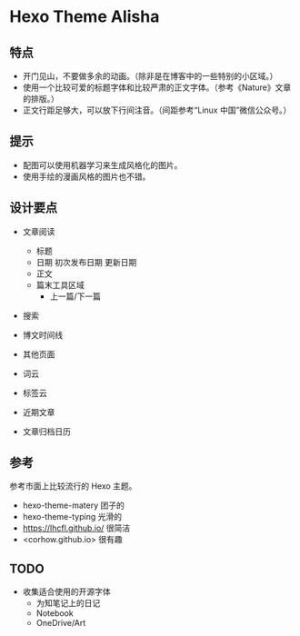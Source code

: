 # Hexo Theme Alisha

## 特点

- 开门见山，不要做多余的动画。（除非是在博客中的一些特别的小区域。）
- 使用一个比较可爱的标题字体和比较严肃的正文字体。（参考《Nature》文章的排版。）
- 正文行距足够大，可以放下行间注音。（间距参考“Linux 中国”微信公众号。）

## 提示

- 配图可以使用机器学习来生成风格化的图片。
- 使用手绘的漫画风格的图片也不错。

## 设计要点

- 文章阅读
  - 标题
  - 日期 初次发布日期 更新日期
  - 正文
  - 篇末工具区域
    - 上一篇/下一篇
- 搜索
- 博文时间线
- 其他页面

- 词云
- 标签云

- 近期文章
- 文章归档日历

## 参考

参考市面上比较流行的 Hexo 主题。

- hexo-theme-matery 团子的
- hexo-theme-typing 光滑的
- <https://lhcfl.github.io/> 很简洁
- <corhow.github.io> 很有趣

## TODO

- 收集适合使用的开源字体
  - 为知笔记上的日记
  - Notebook
  - OneDrive/Art
